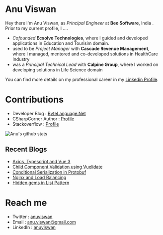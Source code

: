 # Anu Viswan
Hey there I'm Anu Viswan, as _Principal Engineer_ at **Beo Software**, India .  Prior to my current profile, I ....

* _Cofounded_ **Ecsolvo Technologies**, where I guided and developed applications in Education and Tourisim domain.
* used to be _Project Manager_ with **Cascade Revenue Management**, where I managed, mentored and co-developed solutions in HealthCare Industry
* was a _Principal Technical Lead_ with **Calpine Group**, where I worked on developing solutions in Life Science domain

You can find more details on my professional career in my [Linkedin Profile](https://www.linkedin.com/in/anuviswan/). 

# Contributions
* Developer Blog : [ByteLanguage.Net](http://www.bytelanguage.net)
* CSharpCorner Author : [Profile](https://www.c-sharpcorner.com/members/anu.viswan)
* Stackoverflow : [Profile](https://stackoverflow.com/users/7299782/anu-viswan)

![Anu's github stats](https://github-readme-stats.vercel.app/api?username=anuviswan)

## Recent Blogs
<!-- BLOGPOSTS:START -->
- [Axios, Typescript and Vue 3](https://bytelanguage.com/2023/07/08/axios-typescript-and-vue-3/)
- [Child Component Validation using Vuelidate](https://bytelanguage.com/2023/06/30/child-component-validation-using-vuelidate/)
- [Conditional Serialization in Protobuf](https://bytelanguage.com/2023/06/06/conditional-serialization-in-protobuf/)
- [Nginx and Load Balancing](https://bytelanguage.com/2023/04/04/nginx-and-load-balancing/)
- [Hidden gems in List Pattern](https://bytelanguage.com/2023/02/28/hidden-gems-in-list-pattern/)
<!-- BLOGPOSTS:END -->

# Reach me
* Twitter : [anuviswan](https://twitter.com/anuviswan)
* Email : anu.viswan@gmail.com
* LinkedIn : [anuviswan](https://www.linkedin.com/in/anuviswan/)


